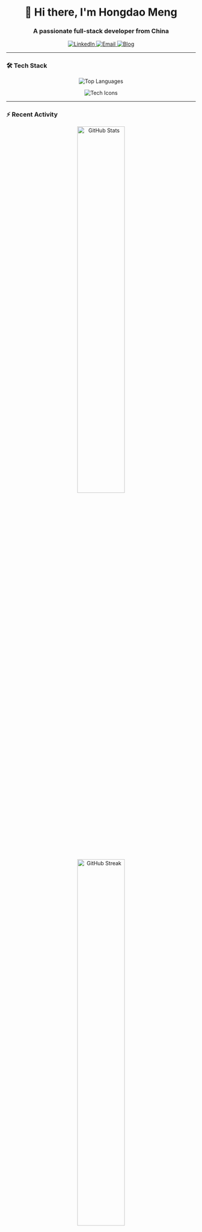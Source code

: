 <h1 align="center">👋 Hi there, I'm Hongdao Meng</h1>
<h3 align="center">A passionate full-stack developer from China</h3>

<p align="center">
  <a href="https://linkedin.com/in/hongdao-meng-70222b306">
    <img src="https://img.shields.io/badge/LinkedIn-0077B5?style=for-the-badge&logo=linkedin&logoColor=white" alt="LinkedIn"/>
  </a>
  <a href="mailto:mycrofthd@gmail.com">
    <img src="https://img.shields.io/badge/Gmail-D14836?style=for-the-badge&logo=gmail&logoColor=white" alt="Email"/>
  </a>
  <a href="https://menghongdao.com">
    <img src="https://img.shields.io/badge/Blog-FF5722?style=for-the-badge&logo=blogger&logoColor=white" alt="Blog"/>
  </a>
</p>

---

### 🛠 Tech Stack

<!-- Language stats (auto-updating) -->
<p align="center">
  <img src="https://github-readme-stats.vercel.app/api/top-langs/?username=Mycroft-s&layout=compact&theme=radical&hide_border=true" alt="Top Languages"/>
</p>

<!-- Tech icons -->
<p align="center">
  <img src="https://skillicons.dev/icons?i=js,ts,py,java,react,vue,nodejs,aws,docker,git,github,linux,mysql,redis&perline=7" alt="Tech Icons" />
</p>

---

### ⚡ Recent Activity

<!-- GitHub stats and streaks -->
<p align="center">
  <img width="50%" src="https://github-readme-stats.vercel.app/api?username=Mycroft-s&show_icons=true&theme=radical&hide_border=true" alt="GitHub Stats" />
  <img width="50%" src="https://github-readme-streak-stats.herokuapp.com/?user=Mycroft-s&theme=radical&hide_border=true" alt="GitHub Streak" />
</p>

<!-- GitHub activity graph -->
<p align="center">
  <img src="https://github-readme-activity-graph.vercel.app/graph?username=Mycroft-s&theme=react-dark&hide_border=true" alt="Activity Graph" />
</p>

---

### 📝 Latest Blog Posts

<!-- BLOG-POST-LIST:START -->
<!--
This section is intended to be automatically updated with your latest blog posts.
Replace the content below with an automated workflow or GitHub Action that parses your RSS feed.
-->
- [Example Blog Post](https://yourblog.com/example-post) - Jan 1, 2025
- [Another Blog Post](https://yourblog.com/another-post) - Dec 25, 2024
<!-- BLOG-POST-LIST:END -->

---

### 🚀 Featured Projects

<table>
  <tr>
    <td width="50%">
      <a href="https://github.com/Mycroft-s/image_and_audio_deepfakededtection">
        <img src="https://github-readme-stats.vercel.app/api/pin/?username=Mycroft-s&repo=image_and_audio_deepfakededtection&theme=radical" alt="image_and_audio_deepfakededtection"/>
      </a>
    </td>
    <td width="50%">
      <a href="https://github.com/Mycroft-s/Vertical-Federated-MVML-methods">
        <img src="https://github-readme-stats.vercel.app/api/pin/?username=Mycroft-s&repo=Vertical-Federated-MVML-methods&theme=radical" alt="Vertical-Federated-MVML-methods"/>
      </a>
    </td>
  </tr>
</table>

---

<p align="center">
  <img src="https://komarev.com/ghpvc/?username=Mycroft-s&color=blueviolet&style=flat-square" alt="Profile Views"/>
</p>
